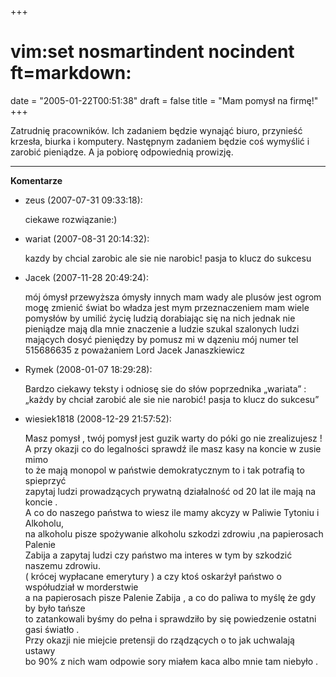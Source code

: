 +++
# vim:set nosmartindent nocindent ft=markdown:
date = "2005-01-22T00:51:38"
draft = false
title = "Mam pomysł na firmę!"
+++

Zatrudnię pracowników. Ich zadaniem będzie wynająć biuro, przynieść krzesła,
biurka i komputery. Następnym zadaniem będzie coś wymyślić i zarobić
pieniądze. A ja pobiorę odpowiednią prowizję.

----
**Komentarze**

* zeus (2007-07-31 09:33:18): <p>ciekawe rozwiązanie:)</p>
* wariat (2007-08-31 20:14:32): <p>kazdy by chcial zarobic ale sie nie narobic!
  pasja to klucz do sukcesu</p>
* Jacek (2007-11-28 20:49:24): <p>mój ómysł przewyższa ómysły innych mam wady
  ale plusów jest ogrom mogę zmienić świat bo władza jest mym przeznaczeniem mam
  wiele pomysłów by umilić życię ludzią dorabiając się na nich jednak nie
  pieniądze mają dla mnie znaczenie a ludzie szukal szalonych ludzi mających
  dosyć pieniędzy by pomusz mi w dązeniu mój numer tel 515686635 z poważaniem
  Lord Jacek Janaszkiewicz</p>
* Rymek (2008-01-07 18:29:28): <p>Bardzo ciekawy teksty i odniosę sie do słów
  poprzednika &#8222;wariata&#8221; : &#8222;każdy by chciał zarobić ale sie nie
  narobić! pasja to klucz do sukcesu&#8221; </p>
* wiesiek1818 (2008-12-29 21:57:52): <p>Masz pomysł , twój  pomysł jest guzik
  warty do póki go nie zrealizujesz !<br /> A przy okazji co do legalności
  sprawdź ile masz kasy na koncie w zusie mimo<br /> to że mają monopol w
  państwie demokratycznym to i tak potrafią to spieprzyć <br /> zapytaj ludzi
  prowadzących prywatną działalność od 20 lat  ile mają na koncie .<br /> A co
  do naszego państwa to wiesz ile mamy akcyzy w Paliwie Tytoniu i Alkoholu,<br
  /> na alkoholu pisze spożywanie alkoholu szkodzi zdrowiu ,na papierosach
  Palenie <br /> Zabija a zapytaj ludzi czy państwo ma interes w tym by szkodzić
  naszemu zdrowiu.<br /> ( krócej wypłacane emerytury ) a czy ktoś oskarżył
  państwo o współudział w morderstwie <br /> a na papierosach pisze Palenie
  Zabija , a co do paliwa to myślę że gdy by było tańsze <br /> to zatankowali
  byśmy do pełna i sprawdziło by się powiedzenie ostatni gasi światło .<br />
  Przy okazji nie miejcie pretensji do rządzących o to jak uchwalają ustawy <br
  /> bo 90% z nich wam odpowie sory miałem kaca albo mnie tam niebyło .</p>
